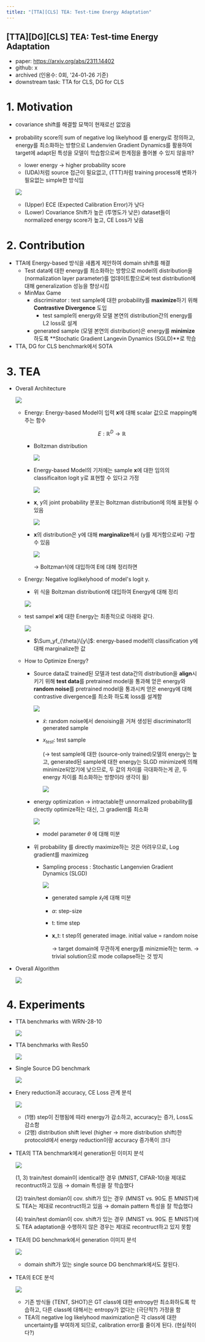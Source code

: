 ```yaml
---
titlez: "[TTA][CLS] TEA: Test-time Energy Adaptation"
---
```

## [TTA][DG][CLS] TEA: Test-time Energy Adaptation

- paper: https://arxiv.org/abs/2311.14402
- github: x
- archived (인용수: 0회, '24-01-26 기준)
- downstream task: TTA for CLS, DG for CLS

# 1. Motivation

- covariance shift를 해결할 묘책이 현재로선 없었음

- probability score의 sum of negative log likelyhood 를 energy로 정의하고, energy를 최소화하는 방향으로 Landenvien Gradient Dynamics를 활용하여 target에 adapt된 특성을 모델이 학습함으로써 한계점을 풀어볼 수 있지 않을까?

  - lower energy $\to$ higher probability score
  - (UDA)처럼 source 접근이 필요없고, (TTT)처럼 training process에 변화가 필요없는 simple한 방식임

  ![](../images/2024-01-27/image-20240128030909418.png)

  - (Upper) ECE (Expected Calibration Error)가 낮다
  - (Lower) Covariance Shift가 높은 (투명도가 낮은) dataset들이 normalized energy score가 높고, CE Loss가 낮음

# 2. Contribution

- TTA에 Energy-based 방식을 새롭게 제안하여 domain shift를 해결
  - Test data에 대한 energy를 최소화하는 방향으로 model의 distribution을 (normalization layer parameter)를 업데이트함으로써 test distribution에 대해 generalization 성능을 향상시킴
  - MinMax Game
    - discriminator : test sample에 대한 probability를 **maximize**하기 위해 **Contrastive Divergence** 도입
      - test sample의 energy와 모델 본연의 distribution간의 energy를 L2 loss로 설계
    - generated sample (모델 본연의 distribution)은 energy를 **minimize**하도록 **Stochatic Gradient Langevin Dynamics (SGLD)**로 학습
- TTA, DG for CLS benchmark에서 SOTA

# 3. TEA

- Overall Architecture

  ![](../images/2024-01-27/image-20240128031508487.png)

  - Energy: Energy-based Model이 입력 **x**에 대해 scalar 값으로 mapping해주는 함수

    $$E: \mathbb{R}^D \to \mathbb{R}$$

    - Boltzman distribution

      ![](../images/2024-01-27/image-20240128032439558.png)

    - Energy-based Model의 기저에는 sample  **x**에 대한 임의의 classificaiton logit y로 표현할 수 있다고 가정

      ![](../images/2024-01-27/image-20240128032717011.png)

    - **x**, y의 joint probability 분포는 Boltzman distribution에 의해 표현될 수 있음

      ![](../images/2024-01-27/image-20240128032813226.png)

    - **x**의 distribution은 y에 대해 **marginalize**해서 (y를 제거함으로써) 구할 수 있음

      ![](../images/2024-01-27/image-20240128032908328.png)

      $\to$ Boltzman식에 대입하여 E에 대해 정리하면

  - Energy: Negative loglikelyhood of model's logit y.

    - 위 식을 Boltzman distribution에 대입하여 Energy에 대해 정리

    ![](../images/2024-01-27/image-20240128031804701.png)

  - test sampel **x**에 대한 Energy는 최종적으로 아래와 같다.

    ![](../images/2024-01-27/image-20240128033131304.png)

    - $\Sum_yf_{\theta}\[y\]$: energy-based model의 classification y에 대해 marginalize한 값

  - How to Optimize Energy? 

    - Source data로 trained된 모델과 test data간의 distribution을 **align**시키기 위해 **test data**를 pretrained model을 통과해 얻은 energy와 **random noise**를 pretrained model을 통과시켜 얻은 energy에 대해 contrastive divergence를 최소화 하도록 loss를 설계함

      ![](../images/2024-01-27/image-20240128103121610.png)

      - $\tilde{x}$: random noise에서 denoising을 거쳐 생성된 discriminator의 generated sample

      - $x_{test}$: test sample

        ($\to$ test sample에 대한 (source-only trained)모델의 energy는 높고, generated된 sample에 대한 energy는 SLGD minimize에 의해 minimize되었기에 낮으므로, 두 값의 차이를 극대화하는게 곧, 두 energy 차이를 최소화하는 방향이라 생각이 듦)

        ![](../images/2024-01-27/image-20240128105834807.png)

    - energy optimization $\to$ intractable한 unnormalized probability를 directly optimize하는 대신, 그 gradient를 최소화

      ![](../images/2024-01-27/image-20240128032054353.png)

      - model parameter $\theta$ 에 대해 미분

    - 위 probability 를 directly maximize하는 것은 어려우므로, Log gradient를 maximizeg 

      - Sampling process : Stochastic Langenvien Gradient Dynamics (SLGD)

        ![](../images/2024-01-27/image-20240128033537789.png)

        - generated sample $\tilde{x}_t$에 대해 미분

        - $\alpha$: step-size

        - t: time step

        - **x**_t: t step의 generated image. initial value = random noise

          $\to$ target domain에 무관하게 energy를 minizmie하는 term. $\to$ trivial solution으로 mode collapse하는 것 방지

- Overall Algorithm

  ![](../images/2024-01-27/image-20240128033439611.png)

# 4. Experiments

- TTA benchmarks with WRN-28-10

  ![](../images/2024-01-27/image-20240128110036102.png)

- TTA benchmarks with Res50

  ![](../images/2024-01-27/image-20240128110138458.png)

- Single Source DG benchmark

  ![](../images/2024-01-27/image-20240128110158629.png)

- Enery reduction과 accuracy, CE Loss 관계 분석

  ![](../images/2024-01-27/image-20240128110307871.png)

  - (1행) step이 진행됨에 따라 energy가 감소하고, accuracy는 증가, Loss도 감소함
  - (2행) distribution shift level (higher $\to$ more distribution shift)한 protocold에서 energy reduction이랑 accuracy 증가폭이 크다

- TEA의 TTA benchmark에서 generation된 이미지 분석

  ![](../images/2024-01-27/image-20240128110609945.png)

  (1, 3) train/test domain이 identical한 경우 (MNIST, CIFAR-10)을 제대로 recontruct하고 있음 $\to$ domain 특성을 잘 학습했다

  (2) train/test domian이 cov. shift가 있는 경우 (MNIST vs. 90도 튼 MNIST)에도 TEA는 제대로 recontruct하고 있음 $\to$ domain pattern 특성을 잘 학습했다

  (4) train/test domian이 cov. shift가 있는 경우 (MNIST vs. 90도 튼 MNIST)에도 TEA adaptation을 수행하지 않은 경우는 제대로 recontruct하고 있지 못함

- TEA의 DG benchmark에서 generation 이미지 분석

  ![](../images/2024-01-27/image-20240128110846898.png)

  - domain shift가 있는 single source DG benchmark에서도 잘된다.

- TEA의 ECE 분석

  ![](../images/2024-01-27/image-20240128111014382.png)

  - 기존 방식들 (TENT, SHOT)은 GT class에 대한 entropy만 최소화하도록 학습하고, 다른 class에 대해서는 entropy가 없다는 (극단적?) 가정을 함
  - TEA의 negative log likelyhood maximization은 각 class에 대한 uncertainty를 부여하게 되므로, calibration error를 줄이게 된다. (현실적이다?)
